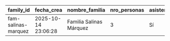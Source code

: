| family_id | fecha_crea | nombre_familia | nro_personas | asistencia |
|---|---|---|---|---|
| fam-salinas-marquez | 2025-10-14 23:06:28 | Familia Salinas Márquez | 3 | Sí |
